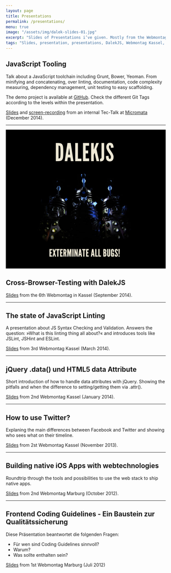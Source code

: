 ```yaml
---
layout: page
title: Presentations
permalink: /presentations/
menu: true
image: "/assets/img/dalek-slides-01.jpg"
excerpt: "Slides of Presentations i’ve given. Mostly from the Webmontag Kassel. Topics: DalekJS, JavaScript Linting, jQuery .data() in conjunction with HTML5 Data attributes etc."
tags: "Slides, presentation, presentations, DalekJS, Webmontag Kassel, JSLint, JSHint, ESLint, jQuery, .data(), HTML5, data, Coding Guidelines, Grunt, Bower, Yeoman, JS tooling, JavaScript Tooling"
---
```


## JavaScript Tooling

Talk about a JavaScript toolchain including Grunt, Bower, Yeoman. From minifying and concatenating, over linting, documentation, code complexity measuring, dependency management, unit testing to easy scaffolding.

The demo project is available at [GitHub](https://github.com/mischah/js-tooling-demo). Check the different Git Tags according to the levels within the presentation.

[Slides](javascript-tooling-with-grunt-bower-yeoman) and [screen-recording](https://www.youtube.com/watch?v=l71VxjQo4RU) from an internal Tec-Talk at [Micromata](http://www.micromata.de) (December 2014).

---

<div class="float-container">
    <a href="dalekjs">
      <img src="/assets/img/dalek-slides-01.jpg" alt="Screenshot: DalekJS presentation" class="float-left">
    </a>
    <div>
        <h2>Cross-Browser-Testing with DalekJS</h2>
        <p>
          <a href="dalekjs">Slides</a> from the 6th Webmontag in Kassel (September 2014).
        </p>
    </div>
</div>

---

## The state of JavaScript Linting

A presentation about JS Syntax Checking and Validation. Answers the question: »What is this linting thing all about?« and introduces tools like JSLint, JSHint and ESLint.

[Slides](http://de.slideshare.net/mischah/js-linting-en) from 3rd Webmontag Kassel (March 2014).

---

## jQuery .data() und HTML5 data Attribute

Short introduction of how to handle data attributes with jQuery. Showing the pitfalls and when the difference to setting/getting them via .attr(). 

[Slides](http://de.slideshare.net/mischah/data-30217912) from 2nd Webmontag Kassel (January 2014).

---

## How to use Twitter?

Explaning the main differences between Facebook and Twitter and showing who sees what on their timeline.

[Slides](http://cl.ly/1f2D343t2q1B) from 2st Webmontag Kassel (November 2013).

---

## Building native iOS Apps with webtechnologies

Roundtrip through the tools and possibilities to use the web stack to ship native apps.

[Slides](ios-apps-mit-webtechnologien-erstellen/) from 2nd Webmontag Marburg (October 2012).

---

## Frontend Coding Guidelines - Ein Baustein zur Qualitätssicherung

Diese Präsentation beantwortet die folgenden Fragen: 
- Für wen sind Coding Guidelines sinnvoll? 
- Warum? 
- Was sollte enthalten sein? 

[Slides](http://de.slideshare.net/mischah/frontend-coding-guidelines-ein-baustein-zur-qualittssicherung) from 1st Webmontag Marburg (Juli 2012)




